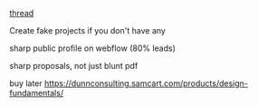[thread](https://twitter.com/dieg0liv/status/1531710623666552833)

Create fake projects if you don't have any

sharp public profile on webflow (80% leads)

sharp proposals, not just blunt pdf

buy later 
https://dunnconsulting.samcart.com/products/design-fundamentals/
